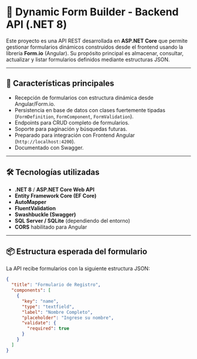 # 🧩 Dynamic Form Builder - Backend API (.NET 8)

Este proyecto es una API REST desarrollada en **ASP.NET Core** que permite gestionar formularios dinámicos construidos desde el frontend usando la librería **Form.io** (Angular). Su propósito principal es almacenar, consultar, actualizar y listar formularios definidos mediante estructuras JSON.

---

## 🚀 Características principales

- Recepción de formularios con estructura dinámica desde Angular/Form.io.
- Persistencia en base de datos con clases fuertemente tipadas (`FormDefinition`, `FormComponent`, `FormValidation`).
- Endpoints para CRUD completo de formularios.
- Soporte para paginación y búsquedas futuras.
- Preparado para integración con Frontend Angular (`http://localhost:4200`).
- Documentado con Swagger.

---

## 🛠️ Tecnologías utilizadas

- **.NET 8** / **ASP.NET Core Web API**
- **Entity Framework Core (EF Core)**
- **AutoMapper**
- **FluentValidation**
- **Swashbuckle (Swagger)**
- **SQL Server / SQLite** (dependiendo del entorno)
- **CORS** habilitado para Angular

---

## 📦 Estructura esperada del formulario

La API recibe formularios con la siguiente estructura JSON:

```json
{
  "title": "Formulario de Registro",
  "components": [
    {
      "key": "name",
      "type": "textfield",
      "label": "Nombre Completo",
      "placeholder": "Ingrese su nombre",
      "validate": {
        "required": true
      }
    }
  ]
}
